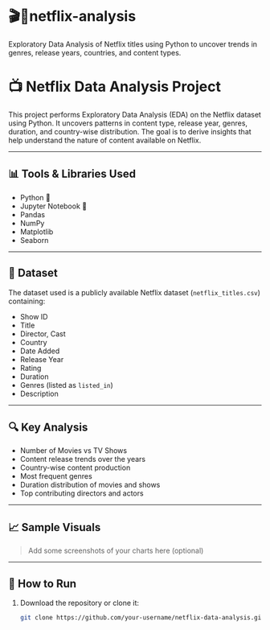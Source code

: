 # 🎬🍿netflix-analysis
Exploratory Data Analysis of Netflix titles using Python to uncover trends in genres, release years, countries, and content types.

# 📺 Netflix Data Analysis Project

This project performs Exploratory Data Analysis (EDA) on the Netflix dataset using Python. It uncovers patterns in content type, release year, genres, duration, and country-wise distribution. The goal is to derive insights that help understand the nature of content available on Netflix.

---

## 📊 Tools & Libraries Used

- Python 🐍
- Jupyter Notebook 📒
- Pandas
- NumPy
- Matplotlib
- Seaborn

---

## 📁 Dataset

The dataset used is a publicly available Netflix dataset (`netflix_titles.csv`) containing:
- Show ID
- Title
- Director, Cast
- Country
- Date Added
- Release Year
- Rating
- Duration
- Genres (listed as `listed_in`)
- Description

---

## 🔍 Key Analysis

- Number of Movies vs TV Shows
- Content release trends over the years
- Country-wise content production
- Most frequent genres
- Duration distribution of movies and shows
- Top contributing directors and actors

---

## 📈 Sample Visuals

> Add some screenshots of your charts here (optional)

---

## 📝 How to Run

1. Download the repository or clone it:
   ```bash
   git clone https://github.com/your-username/netflix-data-analysis.git
